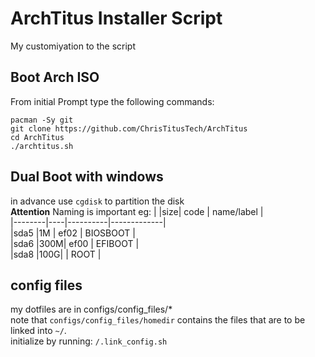# ArchTitus Installer Script
My customiyation to the script
## Boot Arch ISO

From initial Prompt type the following commands:

```
pacman -Sy git
git clone https://github.com/ChrisTitusTech/ArchTitus
cd ArchTitus
./archtitus.sh
```
## Dual Boot with windows
in advance use `cgdisk` to partition the disk  
**Attention** Naming is important
eg:
|  |size|    code  |  name/label |          
|--------|----|----------|-------------|        
|sda5    |1M  |    ef02  |  BIOSBOOT   |       
|sda6    |300M|    ef00  |  EFIBOOT    |      
|sda8    |100G|          |  ROOT       |   

## config files
my dotfiles are in configs/config_files/*  
note that `configs/config_files/homedir` contains the files that are to be linked into `~/`.  
initialize by running: `/.link_config.sh`

